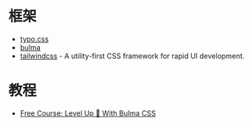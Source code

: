 框架
=======

- [typo.css](https://github.com/sofish/typo.css)
- [bulma](https://github.com/jgthms/bulma)
- [tailwindcss](https://github.com/tailwindcss/tailwindcss) - A utility-first CSS framework for rapid UI development.

# 教程

- [Free Course: Level Up 🍄 With Bulma CSS](https://medium.freecodecamp.org/free-course-level-up-with-bulma-css-d82dcb4b980a)

